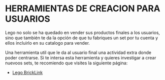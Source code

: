 # HERRAMIENTAS DE CREACION PARA USUARIOS

Lego no  solo se ha quedado en vender sus productos finales a los usuarios, sino que también te da la opción de que tu fabriques un set  por tu cuenta y ellos incluirlo en su catalogo para vender.

Una herramienta util que le da al usuario final una actividad extra donde poder centrarse. Si te intersa esta herramienta y quieres investigar a crear nuevoos sets, te recomiendo que visites la siguiente página:
- [Lego BrickLink](https://www.bricklink.com/v3/studio/download.page)

